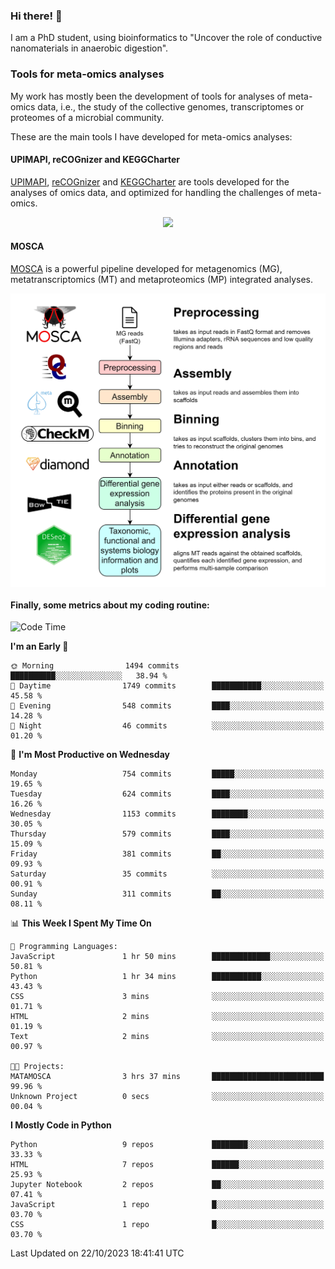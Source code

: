 ### Hi there! 👋

I am a PhD student, using bioinformatics to "Uncover the role of conductive nanomaterials in anaerobic digestion".

### Tools for meta-omics analyses

My work has mostly been the development of tools for analyses of meta-omics data, i.e., the study of the collective genomes, transcriptomes or proteomes of a microbial community.

These are the main tools I have developed for meta-omics analyses:

#### UPIMAPI, reCOGnizer and KEGGCharter

[UPIMAPI](https://github.com/iquasere/UPIMAPI), [reCOGnizer](https://github.com/iquasere/reCOGnizer) and [KEGGCharter](https://github.com/iquasere/KEGGCharter) are tools developed for the analyses of omics data, and optimized for handling the challenges of meta-omics.

<p align="center">
    <img src="assets/annotation_paper.png">
</p>

#### MOSCA

[MOSCA](https://github.com/iquasere/MOSCA) is a powerful pipeline developed for metagenomics (MG), metatranscriptomics (MT) and metaproteomics (MP) integrated analyses.

<p align="center">
    <img src="assets/mosca_workflow.png" align="center" width="700">
</p>


#### Finally, some metrics about my coding routine:

<!--START_SECTION:waka-->
![Code Time](http://img.shields.io/badge/Code%20Time-688%20hrs%2059%20mins-blue)

**I'm an Early 🐤** 

```text
🌞 Morning                1494 commits        ██████████░░░░░░░░░░░░░░░   38.94 % 
🌆 Daytime                1749 commits        ███████████░░░░░░░░░░░░░░   45.58 % 
🌃 Evening                548 commits         ████░░░░░░░░░░░░░░░░░░░░░   14.28 % 
🌙 Night                  46 commits          ░░░░░░░░░░░░░░░░░░░░░░░░░   01.20 % 
```
📅 **I'm Most Productive on Wednesday** 

```text
Monday                   754 commits         █████░░░░░░░░░░░░░░░░░░░░   19.65 % 
Tuesday                  624 commits         ████░░░░░░░░░░░░░░░░░░░░░   16.26 % 
Wednesday                1153 commits        ████████░░░░░░░░░░░░░░░░░   30.05 % 
Thursday                 579 commits         ████░░░░░░░░░░░░░░░░░░░░░   15.09 % 
Friday                   381 commits         ██░░░░░░░░░░░░░░░░░░░░░░░   09.93 % 
Saturday                 35 commits          ░░░░░░░░░░░░░░░░░░░░░░░░░   00.91 % 
Sunday                   311 commits         ██░░░░░░░░░░░░░░░░░░░░░░░   08.11 % 
```


📊 **This Week I Spent My Time On** 

```text
💬 Programming Languages: 
JavaScript               1 hr 50 mins        █████████████░░░░░░░░░░░░   50.81 % 
Python                   1 hr 34 mins        ███████████░░░░░░░░░░░░░░   43.43 % 
CSS                      3 mins              ░░░░░░░░░░░░░░░░░░░░░░░░░   01.71 % 
HTML                     2 mins              ░░░░░░░░░░░░░░░░░░░░░░░░░   01.19 % 
Text                     2 mins              ░░░░░░░░░░░░░░░░░░░░░░░░░   00.97 % 

🐱‍💻 Projects: 
MATAMOSCA                3 hrs 37 mins       █████████████████████████   99.96 % 
Unknown Project          0 secs              ░░░░░░░░░░░░░░░░░░░░░░░░░   00.04 % 
```

**I Mostly Code in Python** 

```text
Python                   9 repos             ████████░░░░░░░░░░░░░░░░░   33.33 % 
HTML                     7 repos             ██████░░░░░░░░░░░░░░░░░░░   25.93 % 
Jupyter Notebook         2 repos             ██░░░░░░░░░░░░░░░░░░░░░░░   07.41 % 
JavaScript               1 repo              █░░░░░░░░░░░░░░░░░░░░░░░░   03.70 % 
CSS                      1 repo              █░░░░░░░░░░░░░░░░░░░░░░░░   03.70 % 
```




 Last Updated on 22/10/2023 18:41:41 UTC
<!--END_SECTION:waka-->
